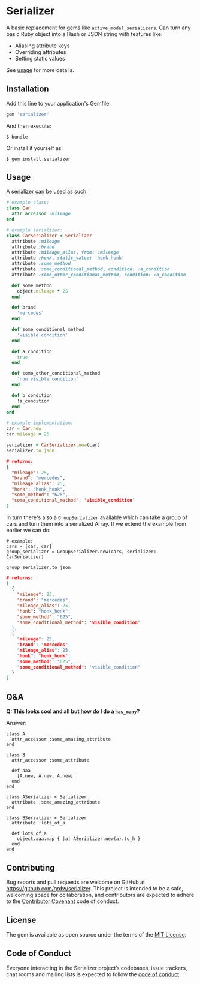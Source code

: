 # Serializer

A basic replacement for gems like `active_model_serializers`. Can turn any
basic Ruby object into a Hash or JSON string with features like:

- Aliasing attribute keys
- Overriding attributes
- Setting static values

See [usage](#usage) for more details.

## Installation

Add this line to your application's Gemfile:

```ruby
gem 'serializer'
```

And then execute:

    $ bundle

Or install it yourself as:

    $ gem install serializer

## Usage

A serializer can be used as such:

```ruby
# example class:
class Car
  attr_accessor :mileage
end

# example serializer:
class CarSerializer < Serializer
  attribute :mileage
  attribute :brand
  attribute :mileage_alias, from: :mileage
  attribute :honk, static_value: 'honk honk'
  attribute :some_method
  attribute :some_conditional_method, condition: :a_condition
  attribute :some_other_conditional_method, condition: :b_condition

  def some_method
    object.mileage * 25
  end

  def brand
    'mercedes'
  end

  def some_conditional_method
    'visible condition'
  end

  def a_condition
    true
  end

  def some_other_conditional_method
    'non visible condition'
  end

  def b_condition
    !a_condition
  end
end

# example implementation:
car = Car.new
car.mileage = 25

serializer = CarSerializer.new(car)
serializer.to_json
```

```json
# returns:
{
  "mileage": 25,
  "brand": "mercedes",
  "mileage_alias": 25,
  "honk": "honk_honk",
  "some_method": "625",
  "some_conditional_method": 'visible_condition"
}
```

In turn there's also a `GroupSerializer` available which can take a group of
cars and turn them into a serialized Array. If we extend the example from
earlier we can do:

```
# example:
cars = [car, car]
group_serializer = GroupSerializer.new(cars, serializer: CarSerializer)

group_serializer.to_json
```

```json
# returns:
[
  {
    "mileage": 25,
    "brand": "mercedes",
    "mileage_alias": 25,
    "honk": "honk_honk",
    "some_method": "625",
    "some_conditional_method": 'visible_condition"
  },
  {
    "mileage": 25,
    "brand": "mercedes",
    "mileage_alias": 25,
    "honk": "honk_honk",
    "some_method": "625",
    "some_conditional_method": 'visible_condition"
  }
]
```

## Q&A

**Q: This looks cool and all but how do I do a `has_many`?**

Answer:

```
class A
  attr_accessor :some_amazing_attribute
end

class B
  attr_accessor :some_attribute

  def aaa
    [A.new, A.new, A.new]
  end
end

class ASerializer < Serializer
  attribute :some_amazing_attribute
end

class BSerializer < Serializer
  attribute :lots_of_a

  def lots_of_a
    object.aaa.map { |a| ASerializer.new(a).to_h }
  end
end
```

## Contributing

Bug reports and pull requests are welcome on GitHub at https://github.com/grdw/serializer. This project is intended to be a safe, welcoming space for collaboration, and contributors are expected to adhere to the [Contributor Covenant](http://contributor-covenant.org) code of conduct.

## License

The gem is available as open source under the terms of the [MIT License](https://opensource.org/licenses/MIT).

## Code of Conduct

Everyone interacting in the Serializer project’s codebases, issue trackers, chat rooms and mailing lists is expected to follow the [code of conduct](https://github.com/grdw/serializer/blob/master/CODE_OF_CONDUCT.md).
